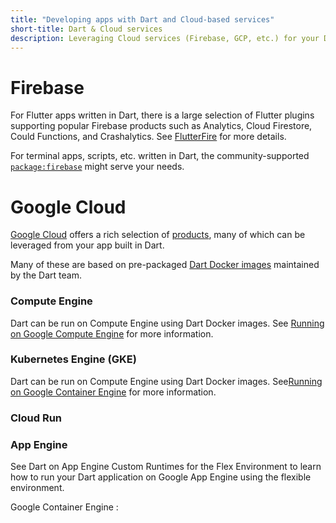 ```yaml
---
title: "Developing apps with Dart and Cloud-based services"
short-title: Dart & Cloud services
description: Leveraging Cloud services (Firebase, GCP, etc.) for your Dart apps.
---
```


# Firebase

For Flutter apps written in Dart, there is a large selection of Flutter plugins supporting popular Firebase products such as Analytics, Cloud Firestore, Could Functions, and Crashalytics. See [FlutterFire][] for more details.

For terminal apps, scripts, etc. written in Dart, the community-supported [`package:firebase`][] might serve your needs.

# Google Cloud

[Google Cloud](https://cloud.google.com/) offers a rich selection of [products](https://cloud.google.com/products), many of which can be leveraged from your app built in Dart.

Many of these are based on pre-packaged [Dart Docker images][] maintained by the Dart team.

### Compute Engine

Dart can be run on Compute Engine using Dart Docker images.
See [Running on Google Compute Engine][] for more information.

### Kubernetes Engine (GKE)

Dart can be run on Compute Engine using Dart Docker images.
See[Running on Google Container Engine][] for more information.

### Cloud Run

### App Engine

See Dart on App Engine Custom Runtimes for the Flex Environment to learn how to run your Dart application on Google App Engine using the flexible environment.


Google Container Engine : 

[Dart Docker images]: https://hub.docker.com/r/google/dart
[FlutterFire]: https://firebase.flutter.dev/
[`package:firebase`]: https://pub.dev/packages/firebase
[Running on Google Compute Engine]: https://github.com/dart-lang/dart_docker/tree/master/hello#running-on-google-compute-engine
[Running on Google Container Engine]: https://github.com/dart-lang/dart_docker/tree/master/hello#running-on-google-container-engine